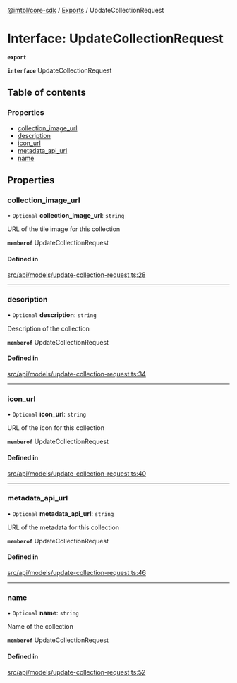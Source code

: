 [@imtbl/core-sdk](../README.md) / [Exports](../modules.md) / UpdateCollectionRequest

# Interface: UpdateCollectionRequest

**`export`** 

**`interface`** UpdateCollectionRequest

## Table of contents

### Properties

- [collection\_image\_url](UpdateCollectionRequest.md#collection_image_url)
- [description](UpdateCollectionRequest.md#description)
- [icon\_url](UpdateCollectionRequest.md#icon_url)
- [metadata\_api\_url](UpdateCollectionRequest.md#metadata_api_url)
- [name](UpdateCollectionRequest.md#name)

## Properties

### collection\_image\_url

• `Optional` **collection\_image\_url**: `string`

URL of the tile image for this collection

**`memberof`** UpdateCollectionRequest

#### Defined in

[src/api/models/update-collection-request.ts:28](https://github.com/immutable/imx-core-sdk/blob/7204457/src/api/models/update-collection-request.ts#L28)

___

### description

• `Optional` **description**: `string`

Description of the collection

**`memberof`** UpdateCollectionRequest

#### Defined in

[src/api/models/update-collection-request.ts:34](https://github.com/immutable/imx-core-sdk/blob/7204457/src/api/models/update-collection-request.ts#L34)

___

### icon\_url

• `Optional` **icon\_url**: `string`

URL of the icon for this collection

**`memberof`** UpdateCollectionRequest

#### Defined in

[src/api/models/update-collection-request.ts:40](https://github.com/immutable/imx-core-sdk/blob/7204457/src/api/models/update-collection-request.ts#L40)

___

### metadata\_api\_url

• `Optional` **metadata\_api\_url**: `string`

URL of the metadata for this collection

**`memberof`** UpdateCollectionRequest

#### Defined in

[src/api/models/update-collection-request.ts:46](https://github.com/immutable/imx-core-sdk/blob/7204457/src/api/models/update-collection-request.ts#L46)

___

### name

• `Optional` **name**: `string`

Name of the collection

**`memberof`** UpdateCollectionRequest

#### Defined in

[src/api/models/update-collection-request.ts:52](https://github.com/immutable/imx-core-sdk/blob/7204457/src/api/models/update-collection-request.ts#L52)
